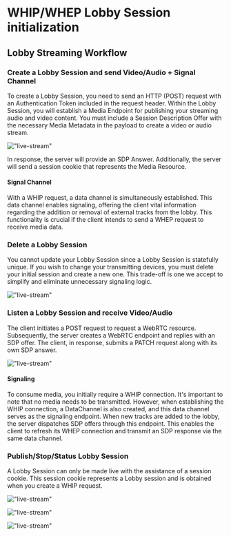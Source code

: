 # WHIP/WHEP Lobby Session initialization

## Lobby Streaming Workflow

### Create a Lobby Session and send Video/Audio + Signal Channel
To create a Lobby Session, you need to send an HTTP (POST) request with an Authentication Token included in the request header.
Within the Lobby Session, you will establish a Media Endpoint for publishing your streaming audio and video content.
You must include a Session Description Offer with the necessary Media Metadata in the payload to create a video or audio stream.

!["live-stream"](./uml/sequence/lobby-create-whip.png)

In response, the server will provide an SDP Answer.
Additionally, the server will send a session cookie that represents the Media Resource.

#### Signal Channel
With a WHIP request, a data channel is simultaneously established.
This data channel enables signaling, offering the client vital information regarding the addition or removal of external tracks from the lobby.
This functionality is crucial if the client intends to send a WHEP request to receive media data.

### Delete a Lobby Session
You cannot update your Lobby Session since a Lobby Session is statefully unique.
If you wish to change your transmitting devices, you must delete your initial session and create a new one.
This trade-off is one we accept to simplify and eliminate unnecessary signaling logic.

!["live-stream"](./uml/sequence/lobby-delete-whip.png)


### Listen a Lobby Session and receive Video/Audio

The client initiates a POST request to request a WebRTC resource.
Subsequently, the server creates a WebRTC endpoint and replies with an SDP offer.
The client, in response, submits a PATCH request along with its own SDP answer.

!["live-stream"](./uml/sequence/lobby-listen-whep.png)

#### Signaling
To consume media, you initially require a WHIP connection.
It's important to note that no media needs to be transmitted.
However, when establishing the WHIP connection, a DataChannel is also created, and this data channel serves as the signaling endpoint.
When new tracks are added to the lobby, the server dispatches SDP offers through this endpoint.
This enables the client to refresh its WHEP connection and transmit an SDP response via the same data channel.

### Publish/Stop/Status Lobby Session

A Lobby Session can only be made live with the assistance of a session cookie.
This session cookie represents a Lobby session and is obtained when you create a WHIP request.

!["live-stream"](./uml/sequence/lobby-stream-start.png)

!["live-stream"](./uml/sequence/lobby-stream-status.png)

!["live-stream"](./uml/sequence/lobby-stream-stop.png)


